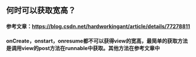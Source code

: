 ## 何时可以获取宽高？
#### 参考文章：https://blog.csdn.net/hardworkingant/article/details/77278811
#### onCreate，onstart，onresume都不可以获得view的宽高，最简单的获取方法是调用view的post方法在runnable中获取。其他方法在参考文章中
